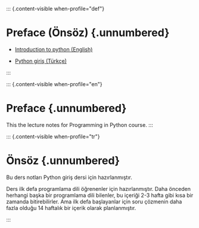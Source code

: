 
::: {.content-visible when-profile="def"}
# Preface (Önsöz) {.unnumbered} 

- [Introduction to python (English)](./en/index.html)

- [Python giriş (Türkçe)](./tr/index.html)

:::

::: {.content-visible when-profile="en"}
# Preface  {.unnumbered} 

This the lecture notes for Programming in Python course.
:::


::: {.content-visible when-profile="tr"}
# Önsöz {.unnumbered} 

Bu ders notları Python giriş dersi için hazırlanmıştır.

Ders ilk defa programlama dili öğrenenler için hazırlanmıştır.
Daha önceden herhangi başka bir programlama dili bilenler, bu içeriği 2-3 hafta gibi kısa bir zamanda bitirebilirler.
Ama ilk defa başlayanlar için soru çözmenin daha fazla olduğu 14 haftalık bir içerik olarak planlanmıştır.


:::







